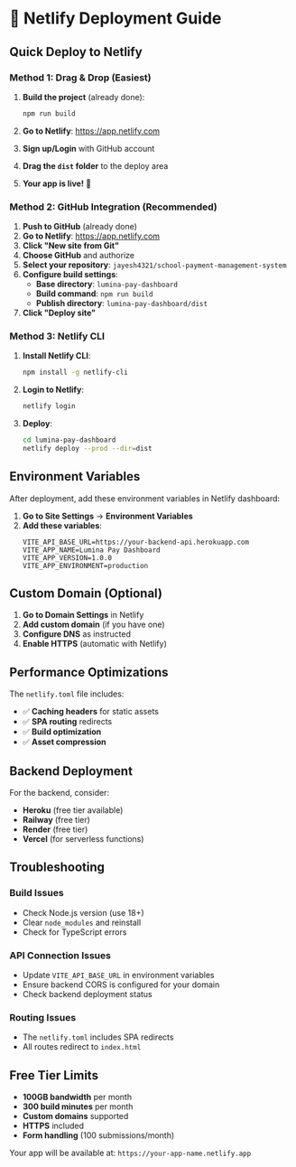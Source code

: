 # 🚀 Netlify Deployment Guide

## Quick Deploy to Netlify

### Method 1: Drag & Drop (Easiest)

1. **Build the project** (already done):
   ```bash
   npm run build
   ```

2. **Go to Netlify**: https://app.netlify.com
3. **Sign up/Login** with GitHub account
4. **Drag the `dist` folder** to the deploy area
5. **Your app is live!** 🎉

### Method 2: GitHub Integration (Recommended)

1. **Push to GitHub** (already done)
2. **Go to Netlify**: https://app.netlify.com
3. **Click "New site from Git"**
4. **Choose GitHub** and authorize
5. **Select your repository**: `jayesh4321/school-payment-management-system`
6. **Configure build settings**:
   - **Base directory**: `lumina-pay-dashboard`
   - **Build command**: `npm run build`
   - **Publish directory**: `lumina-pay-dashboard/dist`
7. **Click "Deploy site"**

### Method 3: Netlify CLI

1. **Install Netlify CLI**:
   ```bash
   npm install -g netlify-cli
   ```

2. **Login to Netlify**:
   ```bash
   netlify login
   ```

3. **Deploy**:
   ```bash
   cd lumina-pay-dashboard
   netlify deploy --prod --dir=dist
   ```

## Environment Variables

After deployment, add these environment variables in Netlify dashboard:

1. **Go to Site Settings** → **Environment Variables**
2. **Add these variables**:
   ```
   VITE_API_BASE_URL=https://your-backend-api.herokuapp.com
   VITE_APP_NAME=Lumina Pay Dashboard
   VITE_APP_VERSION=1.0.0
   VITE_APP_ENVIRONMENT=production
   ```

## Custom Domain (Optional)

1. **Go to Domain Settings** in Netlify
2. **Add custom domain** (if you have one)
3. **Configure DNS** as instructed
4. **Enable HTTPS** (automatic with Netlify)

## Performance Optimizations

The `netlify.toml` file includes:
- ✅ **Caching headers** for static assets
- ✅ **SPA routing** redirects
- ✅ **Build optimization**
- ✅ **Asset compression**

## Backend Deployment

For the backend, consider:
- **Heroku** (free tier available)
- **Railway** (free tier)
- **Render** (free tier)
- **Vercel** (for serverless functions)

## Troubleshooting

### Build Issues
- Check Node.js version (use 18+)
- Clear `node_modules` and reinstall
- Check for TypeScript errors

### API Connection Issues
- Update `VITE_API_BASE_URL` in environment variables
- Ensure backend CORS is configured for your domain
- Check backend deployment status

### Routing Issues
- The `netlify.toml` includes SPA redirects
- All routes redirect to `index.html`

## Free Tier Limits

- **100GB bandwidth** per month
- **300 build minutes** per month
- **Custom domains** supported
- **HTTPS** included
- **Form handling** (100 submissions/month)

Your app will be available at: `https://your-app-name.netlify.app`
